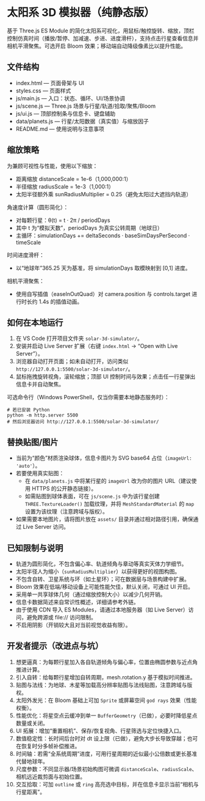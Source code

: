 # 太阳系 3D 模拟器（纯静态版）

基于 Three.js ES Module 的简化太阳系可视化，用鼠标/触控旋转、缩放，顶栏控制仿真时间（播放/暂停、加减速、步进、进度滑杆），支持点击行星查看信息并相机平滑聚焦。可选开启 Bloom 效果；移动端自动降级像素比以提升性能。

## 文件结构
- index.html — 页面骨架与 UI
- styles.css — 页面样式
- js/main.js — 入口：状态、循环、UI/场景协调
- js/scene.js — Three.js 场景与行星/轨道/拾取/聚焦/Bloom
- js/ui.js — 顶部控制条与信息卡、键盘辅助
- data/planets.js — 行星/太阳数据（真实值）与缩放因子
- README.md — 使用说明与注意事项

## 缩放策略
为兼顾可视性与性能，使用以下缩放：
- 距离缩放 distanceScale = 1e-6（1,000,000:1）
- 半径缩放 radiusScale = 1e-3（1,000:1）
- 太阳半径额外乘 sunRadiusMultiplier = 0.25（避免太阳过大遮挡内轨道）

角速度计算（圆形简化）：
- 对每颗行星：θ(t) = t · 2π / periodDays
- 其中 t 为“模拟天数”，periodDays 为真实公转周期（地球日）
- 主循环：simulationDays += deltaSeconds · baseSimDaysPerSecond · timeScale

时间进度滑杆：
- 以“地球年”365.25 天为基准，将 simulationDays 取模映射到 [0,1] 进度。

相机平滑聚焦：
- 使用自写插值（easeInOutQuad）对 camera.position 与 controls.target 进行时长约 1.4s 的插值动画。

## 如何在本地运行
1. 在 VS Code 打开项目文件夹 `solar-3d-simulator/`。
2. 安装并启动 Live Server 扩展（右键 `index.html` → “Open with Live Server”）。
3. 浏览器自动打开页面；如未自动打开，访问类似 `http://127.0.0.1:5500/solar-3d-simulator/`。
4. 鼠标拖拽旋转视角，滚轮缩放；顶部 UI 控制时间与效果；点击任一行星弹出信息卡并自动聚焦。

可选命令行（Windows PowerShell，仅当你需要本地静态服务时）：
```
# 若已安装 Python
python -m http.server 5500
# 然后浏览器访问 http://127.0.0.1:5500/solar-3d-simulator/
```

## 替换贴图/图片
- 当前为“颜色”材质渲染球体，信息卡图片为 SVG base64 占位（`imageUrl: 'auto'`）。
- 若要使用真实贴图：
  - 在 `data/planets.js` 中将某行星的 `imageUrl` 改为你的图片 URL（建议使用 HTTPS 的公开静态链接）。
  - 如需贴图到球体表面，可在 `js/scene.js` 中为该行星创建 `THREE.TextureLoader()` 加载纹理，并将 `MeshStandardMaterial` 的 `map` 设置为该纹理（注意跨域与版权）。
- 如果需要本地图片，请将图片放在 `assets/` 目录并通过相对路径引用，确保通过 Live Server 访问。

## 已知限制与说明
- 轨道为圆形简化，不包含偏心率、轨道倾角与章动等真实天体力学细节。
- 太阳半径人为缩小（`sunRadiusMultiplier`）以获得更好的视图构图。
- 不包含自转、卫星系统与环（如土星环）；可在数据层与场景构建中扩展。
- Bloom 效果在低端/移动设备上可能性能欠佳，默认关闭，可通过 UI 开启。
- 采用单一共享球体几何（通过缩放控制大小）以减少几何开销。
- 信息卡数据简述来自常识性概述，详细请参考外链。
- 由于使用 CDN 导入 ES Modules，请通过本地服务器（如 Live Server）访问，避免跨源或 file:// 访问限制。
- 不启用阴影（开销较大且对当前视觉收益有限）。

## 开发者提示（改进点与坑）
1. 想更逼真：为每颗行星加入各自轨道倾角与偏心率，位置由椭圆参数与近点角推进计算。
2. 引入自转：给每颗行星增加自转周期，mesh.rotation.y 基于模拟时间推进。
3. 贴图与法线：为地球、木星等加载高分辨率贴图与法线贴图，注意跨域与版权。
4. 太阳外发光：在 Bloom 基础上可加 `Sprite` 或屏幕空间 `god rays` 效果（性能权衡）。
5. 性能优化：将星空点云缓冲到单一 `BufferGeometry`（已做），必要时降低星点数量或关闭。
6. UI 拓展：增加“重置相机”、保存/恢复视角、行星筛选与定位快捷入口。
7. 数值稳定性：长时间后台时对 dt 设上限（已做），避免大步长导致穿越；也可在恢复时分多帧补偿推进。
8. 时间轴：若需“全系统周期”进度，可用行星周期的近似最小公倍数或更长基准代替地球年。
9. 尺度参数：不同显示器/场景初始构图可微调 `distanceScale`、`radiusScale`、相机远近裁剪面与初始位置。
10. 交互拾取：可加 `outline` 或 `ring` 高亮选中目标，并在信息卡显示当前“相机与行星距离”。
